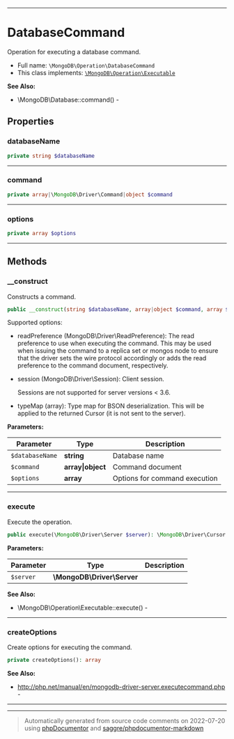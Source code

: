 ***

# DatabaseCommand

Operation for executing a database command.



* Full name: `\MongoDB\Operation\DatabaseCommand`
* This class implements:
[`\MongoDB\Operation\Executable`](./Executable.md)

**See Also:**

* \MongoDB\Database::command() - 



## Properties


### databaseName



```php
private string $databaseName
```






***

### command



```php
private array|\MongoDB\Driver\Command|object $command
```






***

### options



```php
private array $options
```






***

## Methods


### __construct

Constructs a command.

```php
public __construct(string $databaseName, array|object $command, array $options = []): mixed
```

Supported options:

* readPreference (MongoDB\Driver\ReadPreference): The read preference to
  use when executing the command. This may be used when issuing the
  command to a replica set or mongos node to ensure that the driver sets
  the wire protocol accordingly or adds the read preference to the
  command document, respectively.

* session (MongoDB\Driver\Session): Client session.

  Sessions are not supported for server versions < 3.6.

* typeMap (array): Type map for BSON deserialization. This will be
  applied to the returned Cursor (it is not sent to the server).






**Parameters:**

| Parameter | Type | Description |
|-----------|------|-------------|
| `$databaseName` | **string** | Database name |
| `$command` | **array&#124;object** | Command document |
| `$options` | **array** | Options for command execution |




***

### execute

Execute the operation.

```php
public execute(\MongoDB\Driver\Server $server): \MongoDB\Driver\Cursor
```








**Parameters:**

| Parameter | Type | Description |
|-----------|------|-------------|
| `$server` | **\MongoDB\Driver\Server** |  |



**See Also:**

* \MongoDB\Operation\Executable::execute() - 

***

### createOptions

Create options for executing the command.

```php
private createOptions(): array
```










**See Also:**

* http://php.net/manual/en/mongodb-driver-server.executecommand.php - 

***


***
> Automatically generated from source code comments on 2022-07-20 using [phpDocumentor](http://www.phpdoc.org/) and [saggre/phpdocumentor-markdown](https://github.com/Saggre/phpDocumentor-markdown)
